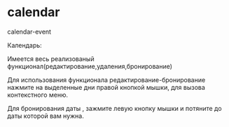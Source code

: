 # calendar
calendar-event

Календарь:

Имеется весь реализованый функционал(редактирование,удаления,бронирование)

Для использования функционала редактирование-бронирование нажмите на выделенные дни правой кнопкой мышки, для вызова контекстного меню.

Для бронирования даты , зажмите левую кнопку мышки и потяните до даты которой вам нужна.
